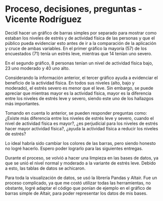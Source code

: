 # Proceso, decisiones, preguntas - Vicente Rodríguez

Decidí hacer un gráfico de barras simples por separado para mostrar como estaban los niveles de estrés y de actividad física de las personas y que el público pueda evidenciar esto antes de ir a la comparación de la aplicación y cruce de ambas variables. En el primer gráfico la mayoría (57) de los encuestados (71) tenía un estrés leve, mientras que 14 tenían uno severo.

En el segundo gráfico, 8 personas tenían un nivel de actividad física bajo, 23 uno moderado y 40 uno alto.

Considerando la información anterior, el tercer gráfico ayuda a evidenciar el beneficio de la actividad física. En todos sus niveles (alto, bajo y moderado), el estrés severo es menor que el leve. Sin embargo, se puede apreciar que mientras mayor es la actividad física, mayor es la diferencia entre los niveles de estrés leve y severo, siendo este uno de los hallazgos más importantes.

Tomando en cuenta lo anterior, se pueden responder preguntas como: ¿Existe más diferencia entre los niveles de estrés leve y severo, cuando el nivel de actividad física es mayor?, ¿es perjudicial para los niveles de estrés hacer mayor actividad física?, ¿ayuda la actividad física a reducir los niveles de estrés?

Lo ideal habría sido cambiar los colores de las barras, pero siendo honesto no logré hacerlo. Espero poder lograrlo para las siguientes entregas.

Durante el proceso, se volvió a hacer una limpieza en las bases de datos, ya que se unió el nivel normal y moderado a la variante de estrés leve. Debido a esto, las tablas de datos se achicaron.

Para toda la visualización de datos, se usó la librería Pandas y Altair. Fue un proceso complicado, ya que me costó utilizar todas las herramientas, no obstante, logré adaptar el código que ponían de ejemplo en el gráfico de barras simple de Altair, para poder representar los datos de mis bases.
